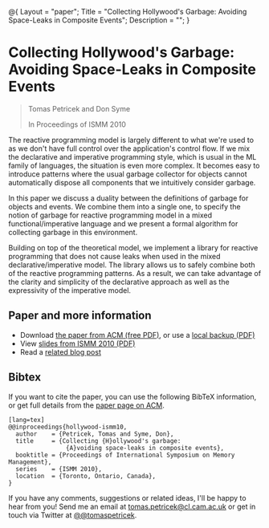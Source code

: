 ﻿@{ 
  Layout = "paper";
  Title = "Collecting Hollywood's Garbage: Avoiding Space-Leaks in Composite Events";
  Description = "";
}

# Collecting Hollywood's Garbage: Avoiding Space-Leaks in Composite Events

> Tomas Petricek and Don Syme
>
> In Proceedings of ISMM 2010

The reactive programming model is largely different to what we're used to as we don't 
have full control over the application's control flow. If we mix the declarative and 
imperative programming style, which is usual in the ML family of languages, the situation 
is even more complex. It becomes easy to introduce patterns where the usual garbage collector 
for objects cannot automatically dispose all components that we intuitively consider garbage.

In this paper we discuss a duality between the definitions of garbage for objects and events. 
We combine them into a single one, to specify the notion of garbage for reactive programming 
model in a mixed functional/imperative language and we present a formal algorithm for collecting 
garbage in this environment.

Building on top of the theoretical model, we implement a library for reactive programming that 
does not cause leaks when used in the mixed declarative/imperative model. The library allows us 
to safely combine both of the reactive programming patterns. As a result, we can take advantage 
of the clarity and simplicity of the declarative approach as well as the expressivity of the 
imperative model.

## Paper and more information

 - Download [the paper from ACM (free PDF)](http://dl.acm.org/authorize?357245), or use a [local backup (PDF)](hollywood.pdf)
 - View [slides from ISMM 2010 (PDF)](ismm-talk.pdf)
 - Read a [related blog post](http://tomasp.net/blog/event-object-duality.aspx)

## <a id="cite">Bibtex</a>
If you want to cite the paper, you can use the following BibTeX information, or
get full details from the [paper page on ACM](http://dl.acm.org/citation.cfm?id=1806651.1806662&coll=DL&dl=GUIDE&CFID=375487526&CFTOKEN=86636259).

    [lang=tex]
    @@inproceedings{hollywood-ismm10,
      author    = {Petricek, Tomas and Syme, Don},
      title     = {Collecting {H}ollywood's garbage: 
                    {A}voiding space-leaks in composite events},
      booktitle = {Proceedings of International Symposium on Memory Management},
      series    = {ISMM 2010},
      location  = {Toronto, Ontario, Canada},
    }

If you have any comments, suggestions or related ideas, I'll be happy to 
hear from you! Send me an email at [tomas.petricek@cl.cam.ac.uk](mailto:tomas.petricek@cl.cam.ac.uk)
or get in touch via Twitter at [@@tomaspetricek](http://twitter.com/tomaspetricek).
